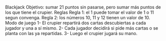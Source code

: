 Blackjack
Objetivo: sumar 21 puntos sin pasarse, pero sumar más puntos de los que tiene el crupier.
Reglas
Regla 1: el 1 puede tomar el valor de 1 o 11 segun convenga.
Regla 2: los números 10, 11 y 12 tienen un valor de 10.
Modo de juego
1- El crupier repartirá dos cartas descubiertas a cada jugador y una a sí mismo.
2- Cada jugador decidirá si pide más cartas o se planta con las ya repartidas.
3- Luego el crupier jugará su mano.